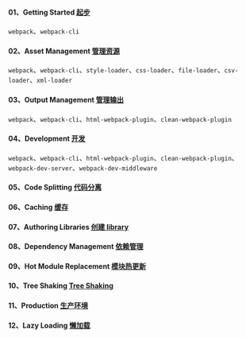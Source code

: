 #### 01、Getting Started [起步](https://www.webpackjs.com/guides/getting-started/)
`webpack`、`webpack-cli`

#### 02、Asset Management [管理资源](https://www.webpackjs.com/guides/asset-management/)
`webpack`、`webpack-cli`、`style-loader`、`css-loader`、`file-loader`、`csv-loader`、`xml-loader`

#### 03、Output Management [管理输出](https://www.webpackjs.com/guides/output-management/)
`webpack`、`webpack-cli`、`html-webpack-plugin`、`clean-webpack-plugin`

#### 04、Development [开发](https://www.webpackjs.com/guides/development/)
`webpack`、`webpack-cli`、`html-webpack-plugin`、`clean-webpack-plugin`、`webpack-dev-server`、`webpack-dev-middleware`

#### 05、Code Splitting [代码分离](https://webpack.docschina.org/guides/code-splitting/)

#### 06、Caching [缓存](https://webpack.docschina.org/guides/caching/)

#### 07、Authoring Libraries [创建 library](https://webpack.docschina.org/guides/author-libraries/)

#### 08、Dependency Management [依赖管理](https://webpack.docschina.org/guides/dependency-management/)

#### 09、Hot Module Replacement [模块热更新](https://webpack.docschina.org/guides/hot-module-replacement/)

#### 10、Tree Shaking [Tree Shaking](https://webpack.docschina.org/guides/tree-shaking/)

#### 11、Production [生产环境](https://webpack.docschina.org/guides/production/)

#### 12、Lazy Loading [懒加载](https://webpack.docschina.org/guides/lazy-loading/)
